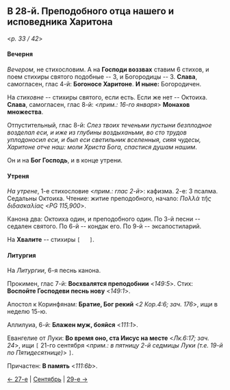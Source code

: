 
## В 28-й. Преподобного отца нашего и исповедника Харитона

<*p. 33 / 42*>

#### Вечерня

*Вечером*, не стихословим. А на **Господи воззвах** ставим 6 стихов, и поем стихиры святого подобные -- 3, 
и Богородицы -- 3. **Слава**, самогласен, глас 4-й: **Богоносе Харитоне**. **И ныне:** Богородичен.

На *стиховне* -- стихиры святого, если есть. Если же нет -- Октоиха. **Слава**, самогласен, глас 8-й: 
<*прим.: 16-го января*> **Монахов множества**.

Отпустительный, глас 8-й: *Слез твоих теченьми пустыни безплодное возделал еси, и иже из глубины 
воздыханьми, во сто трудов уплодоносил еси, и был еси светильник вселенныя, сияя чудесы, Харитоне 
отче наш: моли Христа Бога, спастися душам нашим*. 

Он и на **Бог Господь**, и в конце утрени. 

#### Утреня

*На утрене*, 1-е стихословие <*прим.: глас 2-й*>: кафизма. 
2-е: 3 псалма. 
Седальны Октоиха. Чтение: житие преподобного, начало: *Πολλὰ τῆς διδασκαλίας* <*PG 115,900*>. 

Канона два: Октоиха один, и преподобного один. 
По 3-й песни -- седален святого. 
По 6-й -- кондак его. 
По 9-й -- эксапостиларий.

На **Хвалите** -- стихиры `[   ]`. 

#### Литургия 

На *Литургии*, 6-я песнь канона. 

Прокимен, глас 7-й: **Восхвалятся преподобнии** <*149:5*>. Стих: **Воспойте Господеви песнь нову** <*149:1*>. 

Апостол к Коринфянам: **Братие, Бог рекий** <*2 Кор.4:6; зач. 176*>, ищи в неделю 15-ю. 

Аллилуиа, 6-й: **Блажен муж, бояйся** <*111:1*>. 

Евангелие от Луки: **Во время оно, ста Иисус на месте** <*Лк.6:17; зач. 24*>, ищи `[` 21-го сентября 
<*прим.: в пятницу 2-й седмицы Луки (т.е. 19-й по Пятидесятнице)*> `]`. 

Причастен: **В память** <*111:6b*>. 

[← 27-е](09_27_MES.ru.md) | [Сентябрь](README.md#28-й) | [29-е →](09_29_MES.ru.md)
